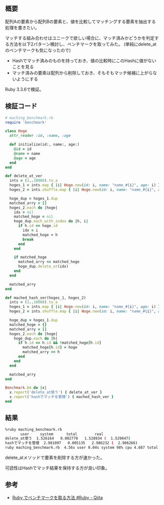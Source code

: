 ## 概要

配列Aの要素から配列Bの要素と、値を比較してマッチングする要素を抽出する処理を書きたい。

マッチする組み合わせはユニークで欲しい場合に、マッチ済みかどうかを判定する方法を以下2パターン検討し、ベンチマークを取ってみた。
(単純にdelete_atのベンチマークも気になったので)
- Hashでマッチ済みのものを持っておき、値の比較時にこのHashに値がないことを見る
- マッチ済みの要素は配列から削除しておき、そもそもマッチ候補に上がらないようにする

Ruby 3.3.6で検証。

## 検証コード

```rb
# maching_benchmark.rb
require 'benchmark'

class Hoge
  attr_reader :id, :name, :age

  def initialize(id:, name:, age:)
    @id = id
    @name = name
    @age = age
  end
end

def delete_at_ver
  ints = (1..10000).to_a
  hoges_1 = ints.map { |i| Hoge.new(id: i, name: "name_#{i}", age: i) }
  hoges_2 = ints.shuffle.map { |i| Hoge.new(id: i, name: "name_#{i}", age: i) }

  hoge_dup = hoges_1.dup
  matched_arry = []
  hoges_2.each do |hoge|
    idx = nil
    matched_hoge = nil
    hoge_dup.each_with_index do |h, i|
      if h.id == hoge.id
        idx = i
        matched_hoge = h
        break
      end
    end

    if matched_hoge
      matched_arry << matched_hoge
      hoge_dup.delete_at(idx)
    end
  end

  matched_arry
end

def mached_hash_ver(hoges_1, hoges_2)
  ints = (1..10000).to_a
  hoges_1 = ints.map { |i| Hoge.new(id: i, name: "name_#{i}", age: i) }
  hoges_2 = ints.shuffle.map { |i| Hoge.new(id: i, name: "name_#{i}", age: i) }

  hoge_dup = hoges_1.dup
  matched_hoge = {}
  matched_arry = []
  hoges_2.each do |hoge|
    hoge_dup.each do |h|
      if h.id == h.id && !matched_hoge[h.id]
        matched_hoge[h.id] = hoge
        matched_arry << h
      end
    end
  end

  matched_arry
end

Benchmark.bm do |x|
  x.report('delete_at使う') { delete_at_ver }
  x.report('hashでマッチを管理') { mached_hash_ver }
end
```

## 結果

```sh
%ruby maching_benchmark.rb
       user     system      total        real
delete_at使う  1.526164   0.002770   1.528934 (  1.529047)
hashでマッチを管理  2.981097   0.005135   2.986232 (  2.986266)
ruby maching_benchmark.rb  4.56s user 0.04s system 98% cpu 4.687 total
```

delete_atメソッドで要素を削除する方が速かった。

可読性はHashでマッチ結果を保持する方が良い印象。

## 参考

- [Ruby でベンチマークを取る方法 \#Ruby \- Qiita](https://qiita.com/scivola/items/c5b2aeaf7d67a9ef310a)
